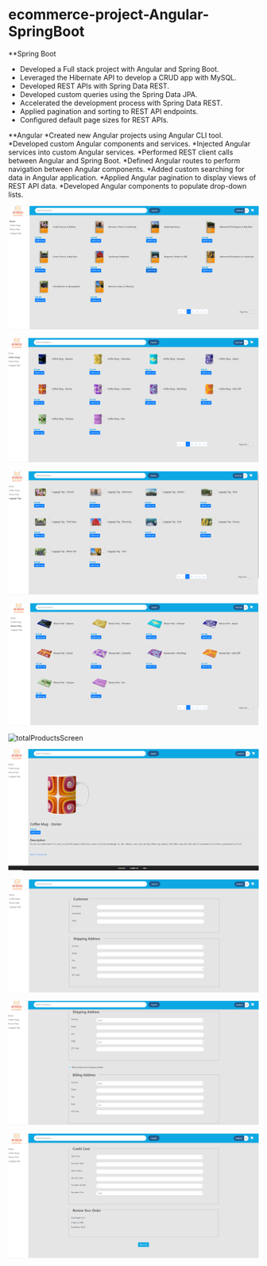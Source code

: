 # ecommerce-project-Angular-SpringBoot
**Spring Boot
- Developed a Full stack project with Angular and Spring Boot.
- Leveraged the Hibernate API to develop a CRUD app with MySQL.
- Developed REST APIs with Spring Data REST.
- Developed custom queries using the Spring Data JPA.   
- Accelerated the development process with Spring Data REST.
- Applied pagination and sorting to REST API endpoints.
- Configured default page sizes for REST APIs.



**Angular
*Created new Angular projects using Angular CLI tool.
*Developed custom Angular components and services.
*Injected Angular services into custom Angular services.
*Performed REST client calls between Angular and Spring Boot.
*Defined Angular routes to perform navigation between Angular components.
*Added custom searching for data in Angular application.
*Applied Angular pagination to display views of REST API data.
*Developed Angular components to populate drop-down lists.


![productsGridBooks](productsGridBooks.png)

![productsGridCoffeeMugs](productsGridCoffeeMugs.png)

![productsGridLuggageTags](productsGridLuggageTags.png)

![ProductsGridMousePads](ProductsGridMousePads.png)

![totalProductsScreen](totalProductsScreens.png)

![masterDetailsView](masterDetailsView.png)

![checkoutForm1](checkoutForm1.png)

![chackoutForm2](chackoutForm2.png)

![checkoutForm3](checkoutForm3.png)
